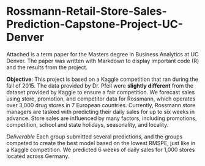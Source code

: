# Rossmann-Retail-Store-Sales-Prediction-Capstone-Project-UC-Denver

Attached is a term paper for the Masters degree in Business Analytics at UC Denver. The paper was written with Markdown to display important code (R) and the results from the project. 

**Objective**: This project is based on a Kaggle competition that ran during the fall of 2015. The data provided by Dr. Pfeil were **slightly different** from the dataset provided by Kaggle to ensure a fair competition. We forecast sales using store, promotion, and competitor data for Rossmann, which operates over 3,000 drug stores in 7 European countries. Currently, Rossmann store managers are tasked with predicting their daily sales for up to six weeks in advance. Store sales are influenced by many factors, including promotions, competition, school and state holidays, seasonality, and locality. 

_Deliverable_ Each group submitted several predictions, and the groups competed to create the best model based on the lowest RMSPE, just like in a Kaggle competition. We predicted 6 weeks of daily sales for 1,000 stores located across Germany. 


